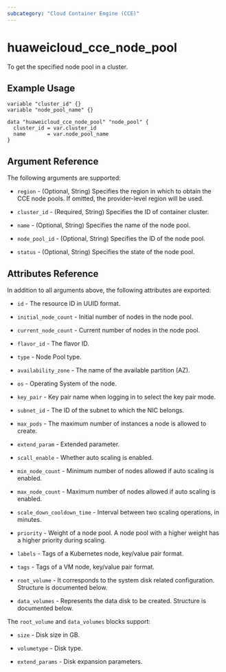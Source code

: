 ```yaml
---
subcategory: "Cloud Container Engine (CCE)"
---
```


# huaweicloud_cce_node_pool

To get the specified node pool in a cluster.

## Example Usage

```hcl
variable "cluster_id" {}
variable "node_pool_name" {}

data "huaweicloud_cce_node_pool" "node_pool" {
  cluster_id = var.cluster_id
  name       = var.node_pool_name
}
```

## Argument Reference

The following arguments are supported:

* `region` - (Optional, String) Specifies the region in which to obtain the CCE node pools.
  If omitted, the provider-level region will be used.

* `cluster_id` - (Required, String) Specifies the ID of container cluster.

* `name` - (Optional, String) Specifies the name of the node pool.

* `node_pool_id` - (Optional, String) Specifies the ID of the node pool.

* `status` - (Optional, String) Specifies the state of the node pool.

## Attributes Reference

In addition to all arguments above, the following attributes are exported:

* `id` - The resource ID in UUID format.

* `initial_node_count` - Initial number of nodes in the node pool.

* `current_node_count` - Current number of nodes in the node pool.

* `flavor_id` - The flavor ID.

* `type` - Node Pool type.

* `availability_zone` - The name of the available partition (AZ).

* `os` - Operating System of the node.

* `key_pair` - Key pair name when logging in to select the key pair mode.

* `subnet_id` - The ID of the subnet to which the NIC belongs.

* `max_pods` - The maximum number of instances a node is allowed to create.

* `extend_param` - Extended parameter.

* `scall_enable` - Whether auto scaling is enabled.

* `min_node_count` - Minimum number of nodes allowed if auto scaling is enabled.

* `max_node_count` - Maximum number of nodes allowed if auto scaling is enabled.

* `scale_down_cooldown_time` - Interval between two scaling operations, in minutes.

* `priority` - Weight of a node pool. A node pool with a higher weight has a higher priority during scaling.

* `labels` - Tags of a Kubernetes node, key/value pair format.

* `tags` - Tags of a VM node, key/value pair format.

* `root_volume` - It corresponds to the system disk related configuration. Structure is documented below.

* `data_volumes` - Represents the data disk to be created. Structure is documented below.

The `root_volume` and `data_volumes` blocks support:

* `size` - Disk size in GB.

* `volumetype` - Disk type.

* `extend_params` - Disk expansion parameters.
